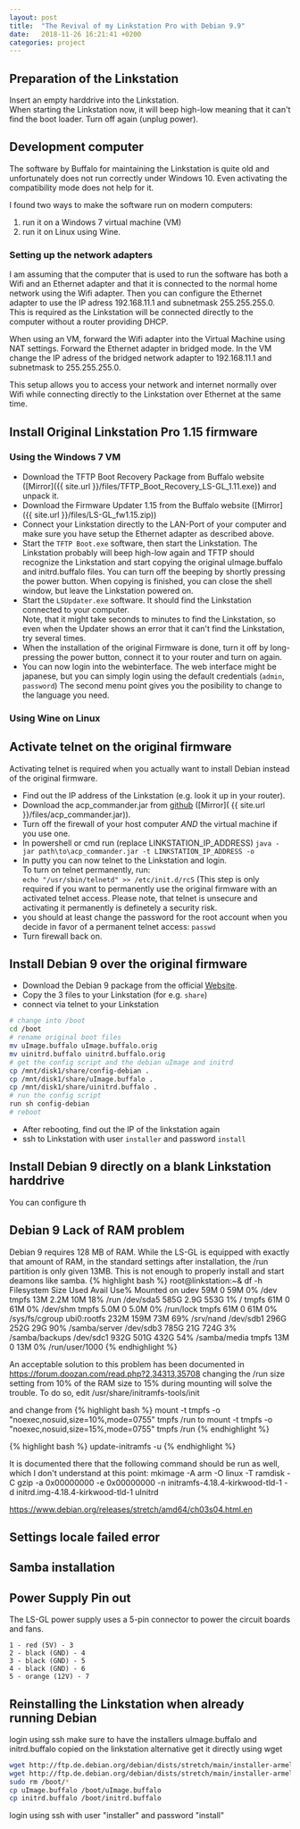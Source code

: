```yaml
---
layout: post
title:  "The Revival of my Linkstation Pro with Debian 9.9"
date:   2018-11-26 16:21:41 +0200
categories: project
---
```


## Preparation of the Linkstation

Insert an empty harddrive into the Linkstation.  
When starting the Linkstation now, it will beep high-low meaning that it can't find the boot loader.
Turn off again (unplug power).

## Development computer

The software by Buffalo for maintaining the Linkstation is quite old and unfortunately does not run correctly under Windows 10. Even activating the compatibility mode does not help for it.

I found two ways to make the software run on modern computers:

1. run it on a Windows 7 virtual machine (VM)
2. run it on Linux using Wine.

### Setting up the network adapters

I am assuming that the computer that is used to run the software has both a Wifi and an Ethernet adapter and that it is connected to the normal home network using the Wifi adapter. Then you can configure the Ethernet adapter to use the IP adress 192.168.11.1 and subnetmask 255.255.255.0. This is required as the Linkstation will be connected directly to the computer without a router providing DHCP.

When using an VM, forward the Wifi adapter into the Virtual Machine using NAT settings. Forward the Ethernet adapter in bridged mode. In the VM change the IP adress of the bridged network adapter to 192.168.11.1 and subnetmask to 255.255.255.0.

This setup allows you to access your network and internet normally over Wifi while connecting
directly to the Linkstation over Ethernet at the same time.

## Install Original Linkstation Pro 1.15 firmware

### Using the Windows 7 VM

- Download the TFTP Boot Recovery Package from Buffalo website ([Mirror]({{ site.url }}/files/TFTP_Boot_Recovery_LS-GL_1.11.exe)) and unpack it.
- Download the Firmware Updater 1.15 from the Buffalo website ([Mirror]({{ site.url }}/files/LS-GL_fw1.15.zip))
- Connect your Linkstation directly to the LAN-Port of your computer and make sure you have setup the Ethernet adapter as described above.  
- Start the `TFTP Boot.exe` software, then start the Linkstation.
  The Linkstation probably will beep high-low again and TFTP should recognize the Linkstation
  and start copying the original uImage.buffalo and initrd.buffalo files.
  You can turn off the beeping by shortly pressing the power button.
  When copying is finished, you can close the shell window, but leave the Linkstation powered on.
- Start the `LSUpdater.exe` software. It should find the Linkstation connected to your computer.  
  Note, that it might take seconds to minutes to find the Linkstation, so even when the Updater shows an error that it can't find the Linkstation, try several times.
- When the installation of the original Firmware is done, turn it off by long-pressing the power button, connect it to your router and turn on again.
- You can now login into the webinterface. The web interface might be japanese, but you can simply login using the default credentials (`admin`, `password`)
  The second menu point gives you the posibility to change to the language you need.

### Using Wine on Linux

## Activate telnet on the original firmware

Activating telnet is required when you actually want to install Debian instead of the original firmware.

- Find out the IP address of the Linkstation (e.g. look it up in your router).
- Download the acp_commander.jar from [github](https://github.com/Stonie/acp-commander) ([Mirror]( {{ site.url }}/files/acp_commander.jar)).
- Turn off the firewall of your host computer *AND* the virtual machine if you use one.
- In powershell or cmd run (replace LINKSTATION_IP_ADDRESS)
  `java -jar path\to\acp_commander.jar -t LINKSTATION_IP_ADDRESS -o`
- In putty you can now telnet to the Linkstation and login.  
  To turn on telnet permanently, run:  
  `echo "/usr/sbin/telnetd" >> /etc/init.d/rcS`
  (This step is only required if you want to permanently use the original firmware with an activated telnet access. Please note, that telnet is unsecure and activating it permanently is definetely a security risk.
- you should at least change the password for the root account when you decide in favor of a permanent telnet access:
  `passwd`
- Turn firewall back on.

## Install Debian 9 over the original firmware

- Download the Debian 9 package from the official [Website](http://ftp.de.debian.org/debian/dists/stretch/main/installer-armel/current/images/orion5x/network-console/buffalo/lspro_ls-gl/ ).
- Copy the 3 files to your Linkstation (for e.g. `share`)
- connect via telnet to your Linkstation

``` bash
# change into /boot
cd /boot
# rename original boot files
mv uImage.buffalo uImage.buffalo.orig
mv uinitrd.buffalo uinitrd.buffalo.orig
# get the config script and the debian uImage and initrd
cp /mnt/disk1/share/config-debian .
cp /mnt/disk1/share/uImage.buffalo .
cp /mnt/disk1/share/uinitrd.buffalo .
# run the config script
run sh config-debian
# reboot
```

- After rebooting, find out the IP of the linkstation again
- ssh to Linkstation with user `installer` and password `install`

## Install Debian 9 directly on a blank Linkstation harddrive

You can configure th

## Debian 9 Lack of RAM problem

Debian 9 requires 128 MB of RAM. While the LS-GL is equipped with exactly that amount of RAM, in the standard settings after installation,
the /run partition is only given 13MB. This is not enough to properly install and start deamons like samba.
{% highlight bash %}
root@linkstation:~& df -h
Filesystem      Size  Used Avail Use% Mounted on
udev             59M     0   59M   0% /dev
tmpfs            13M  2.2M   10M  18% /run
/dev/sda5       585G  2.9G  553G   1% /
tmpfs            61M     0   61M   0% /dev/shm
tmpfs           5.0M     0  5.0M   0% /run/lock
tmpfs            61M     0   61M   0% /sys/fs/cgroup
ubi0:rootfs     232M  159M   73M  69% /srv/nand
/dev/sdb1       296G  252G   29G  90% /samba/server
/dev/sdb3       785G   21G  724G   3% /samba/backups
/dev/sdc1       932G  501G  432G  54% /samba/media
tmpfs            13M     0   13M   0% /run/user/1000
{% endhighlight %}

An acceptable solution to this problem has been documented in https://forum.doozan.com/read.php?2,34313,35708
changing the /run size setting from 10% of the RAM size to 15% during mounting will solve the trouble.
To do so, edit
/usr/share/initramfs-tools/init

and change from
{% highlight bash %}
mount -t tmpfs -o "noexec,nosuid,size=10%,mode=0755" tmpfs /run
to
mount -t tmpfs -o "noexec,nosuid,size=15%,mode=0755" tmpfs /run
{% endhighlight %}

{% highlight bash %}
update-initramfs -u
{% endhighlight %}

It is documented there that the following command should be run as well, which I don't understand at this point:
mkimage -A arm -O linux -T ramdisk -C gzip -a 0x00000000 -e 0x00000000 -n initramfs-4.18.4-kirkwood-tld-1 -d initrd.img-4.18.4-kirkwood-tld-1 uInitrd


https://www.debian.org/releases/stretch/amd64/ch03s04.html.en

## Settings locale failed error




## Samba installation



## Power Supply Pin out

The LS-GL power supply uses a 5-pin connector to power the circuit boards and fans.

``` text
1 - red (5V) - 3
2 - black (GND) - 4
3 - black (GND) - 5
4 - black (GND) - 6
5 - orange (12V) - 7
```

## Reinstalling the Linkstation when already running Debian

login using ssh
make sure to have the installers uImage.buffalo and initrd.buffalo copied on the linkstation
alternative get it directly using wget

``` bash
wget http://ftp.de.debian.org/debian/dists/stretch/main/installer-armel/current/images/orion5x/network-console/buffalo/lspro_ls-gl/uImage.buffalo
wget http://ftp.de.debian.org/debian/dists/stretch/main/installer-armel/current/images/orion5x/network-console/buffalo/lspro_ls-gl/initrd.buffalo
sudo rm /boot/*
cp uImage.buffalo /boot/uImage.buffalo
cp initrd.buffalo /boot/initrd.buffalo
```

login using ssh with user "installer" and password "install"
